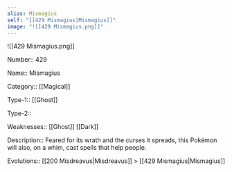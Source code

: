 ```yaml
---
alias: Mismagius
self: "[[429 Mismagius|Mismagius]]"
image: "![[429 Mismagius.png]]"
---
```


![[429 Mismagius.png]]

Number:: 429

Name:: Mismagius

Category:: [[Magical]]

Type-1:: [[Ghost]]

Type-2:: 

Weaknesses:: [[Ghost]] [[Dark]]

Description:: Feared for its wrath and the curses it spreads, this Pokémon will also, on a whim, cast spells that help people.

Evolutions:: [[200 Misdreavus|Misdreavus]] > [[429 Mismagius|Mismagius]]